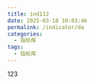 ```yaml
---
title: ind112
date: 2025-03-18 10:03:46
permalink: /indicator/da
categories:
  - 指标库
tags:
  - 指标库
---
```


123